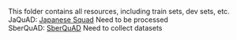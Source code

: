 This folder contains all resources, including train sets, dev sets, etc.
<br>
JaQuAD: [Japanese Squad](https://github.com/SkelterLabsInc/JaQuAD/tree/main/data) Need to be processed
<br>
SberQuAD: [SberQuAD](https://huggingface.co/datasets/sberquad) Need to collect datasets
